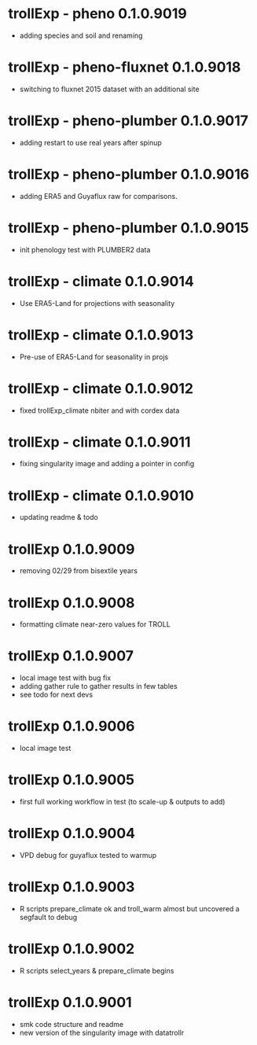 # trollExp - pheno 0.1.0.9019

-   adding species and soil and renaming

# trollExp - pheno-fluxnet 0.1.0.9018

-   switching to fluxnet 2015 dataset with an additional site

# trollExp - pheno-plumber 0.1.0.9017

-   adding restart to use real years after spinup

# trollExp - pheno-plumber 0.1.0.9016

-   adding ERA5 and Guyaflux raw for comparisons.

# trollExp - pheno-plumber 0.1.0.9015

-   init phenology test with PLUMBER2 data

# trollExp - climate 0.1.0.9014

-   Use ERA5-Land for projections with seasonality

# trollExp - climate 0.1.0.9013

-   Pre-use of ERA5-Land for seasonality in projs

# trollExp - climate 0.1.0.9012

-   fixed trollExp_climate nbiter and with cordex data

# trollExp - climate 0.1.0.9011

-   fixing singularity image and adding a pointer in config

# trollExp - climate 0.1.0.9010

-   updating readme & todo

# trollExp 0.1.0.9009

-   removing 02/29 from bisextile years

# trollExp 0.1.0.9008

-   formatting climate near-zero values for TROLL

# trollExp 0.1.0.9007

-   local image test with bug fix
-   adding gather rule to gather results in few tables
-   see todo for next devs

# trollExp 0.1.0.9006

-   local image test

# trollExp 0.1.0.9005

-   first full working workflow in test (to scale-up & outputs to add)

# trollExp 0.1.0.9004

-   VPD debug for guyaflux tested to warmup

# trollExp 0.1.0.9003

-   R scripts prepare_climate ok and troll_warm almost but uncovered a segfault to debug

# trollExp 0.1.0.9002

-   R scripts select_years & prepare_climate begins

# trollExp 0.1.0.9001

-   smk code structure and readme
-   new version of the singularity image with datatrollr
